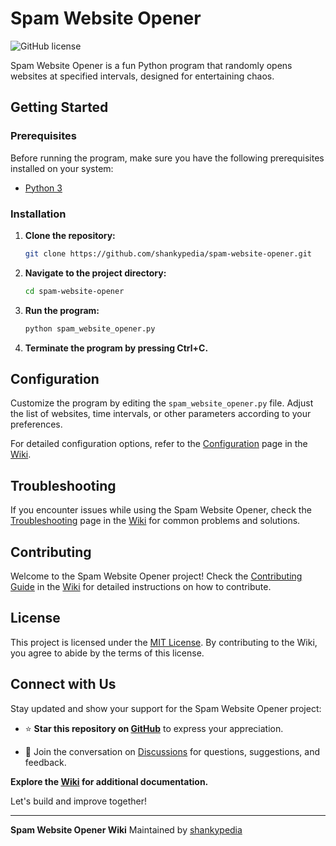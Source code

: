 # Spam Website Opener

![GitHub license](https://img.shields.io/badge/license-MIT-blue.svg)

Spam Website Opener is a fun Python program that randomly opens websites at specified intervals, designed for entertaining chaos.

## Getting Started

### Prerequisites

Before running the program, make sure you have the following prerequisites installed on your system:

- [Python 3](https://www.python.org/downloads/)

### Installation

1. **Clone the repository:**
   ```bash
   git clone https://github.com/shankypedia/spam-website-opener.git
   ```

2. **Navigate to the project directory:**
   ```bash
   cd spam-website-opener
   ```

3. **Run the program:**
   ```bash
   python spam_website_opener.py
   ```

4. **Terminate the program by pressing Ctrl+C.**

## Configuration

Customize the program by editing the `spam_website_opener.py` file. Adjust the list of websites, time intervals, or other parameters according to your preferences.

For detailed configuration options, refer to the [Configuration](https://github.com/shankypedia/spam-website-opener/wiki/Configuration) page in the [Wiki](https://github.com/shankypedia/spam-website-opener/wiki).

## Troubleshooting

If you encounter issues while using the Spam Website Opener, check the [Troubleshooting](https://github.com/shankypedia/spam-website-opener/wiki/Troubleshooting) page in the [Wiki](https://github.com/shankypedia/spam-website-opener/wiki) for common problems and solutions.

## Contributing

Welcome to the Spam Website Opener project! Check the [Contributing Guide](https://github.com/shankypedia/spam-website-opener/wiki/Contributing-Guide) in the [Wiki](https://github.com/shankypedia/spam-website-opener/wiki) for detailed instructions on how to contribute.

## License

This project is licensed under the [MIT License](LICENSE). By contributing to the Wiki, you agree to abide by the terms of this license.

## Connect with Us

Stay updated and show your support for the Spam Website Opener project:

- ⭐ **Star this repository on [GitHub](https://github.com/shankypedia/spam-website-opener)** to express your appreciation.

- 💬 Join the conversation on [Discussions](https://github.com/shankypedia/spam-website-opener/discussions) for questions, suggestions, and feedback.

**Explore the [Wiki](https://github.com/shankypedia/spam-website-opener/wiki) for additional documentation.**

Let's build and improve together!

---

**Spam Website Opener Wiki**
Maintained by [shankypedia](https://github.com/shankypedia)
